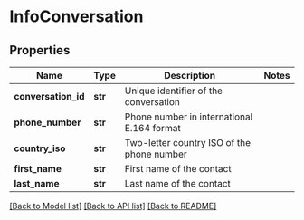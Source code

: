 # InfoConversation


## Properties
Name | Type | Description | Notes
------------ | ------------- | ------------- | -------------
**conversation_id** | **str** | Unique identifier of the conversation | 
**phone_number** | **str** | Phone number in international E.164 format  | 
**country_iso** | **str** | Two-letter country ISO of the phone number | 
**first_name** | **str** | First name of the contact | 
**last_name** | **str** | Last name of the contact | 


[[Back to Model list]](../../README.md#models) [[Back to API list]](../../README.md#available-methods) [[Back to README]](../../README.md)


